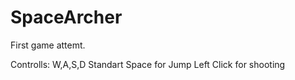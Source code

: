 # SpaceArcher
First game attemt.

Controlls:
W,A,S,D Standart
Space for Jump
Left Click for shooting

